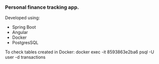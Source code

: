 ### Personal finance tracking app.
Developed using:
- Spring Boot
- Angular
- Docker
- PostgresSQL

To check tables created in Docker:
docker exec -it 8593863e2ba6 psql -U user -d transactions